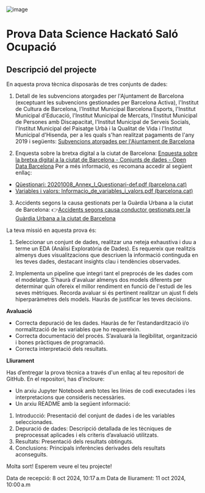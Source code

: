 ![image](https://github.com/user-attachments/assets/3016d882-7050-4c54-9364-0432f8616486) 

# Prova Data Science Hackató Saló Ocupació

## Descripció del projecte
En aquesta prova tècnica disposaràs de tres conjunts de dades:

1. Detall de les subvencions atorgades per l'Ajuntament de Barcelona (exceptuant les
subvencions gestionades per Barcelona Activa), l'Institut de Cultura de Barcelona,
l'Institut Municipal Barcelona Esports, l'Institut Municipal d'Educació, l'Institut Municipal
de Mercats, l'Institut Municipal de Persones amb Discapacitat, l'Institut Municipal de
Serveis Socials, l'Institut Municipal del Paisatge Urbà i la Qualitat de Vida i l'Institut
Municipal d'Hisenda, per a les quals s'han realitzat pagaments de l'any 2019 i següents:
[Subvencions atorgades per l'Ajuntament de Barcelona](https://opendata-ajuntament.barcelona.cat/data/es/dataset/subvencions-atorgades-ajuntament-i-instituts/resource/05410c26-70d7-49a0-b2d1-a6e36289cd3c)

2. Enquesta sobre la bretxa digital a la ciutat de Barcelona: [Enquesta sobre la bretxa digital
a la ciutat de Barcelona - Conjunts de dades - Open Data Barcelona](https://opendata-ajuntament.barcelona.cat/data/ca/dataset/enquesta-escletxa-digital)
Per a més informació, es recomana accedir al següent enllaç:

-  [Qüestionari: 20201008_Annex_I_Questionari-def.pdf (barcelona.cat)](https://opendata-ajuntament.barcelona.cat/doc/BackOff_DescCompDefCamps/EnquestaEscletxaDigital_BCN/2020_Any/20201008_Annex_I_Questionari-def.pdf)
-  [Variables i valors: Informacio_de_variables_i_valors.pdf (barcelona.cat)](https://opendata-ajuntament.barcelona.cat/doc/BackOff_DescCompDefCamps/EnquestaEscletxaDigital_BCN/2020_Any/Informacio_de_variables_i_valors.pdf)

3. Accidents segons la causa gestionats per la Guàrdia Urbana a la ciutat de Barcelona:
👉[Accidents segons causa conductor gestionats per la Guàrdia Urbana a la ciutat de
Barcelona](https://www.google.com/url?sa=D&q=https://opendata-ajuntament.barcelona.cat/data/ca/dataset/accidents_causa_conductor_gu_bcn/resource/5a040155-38b3-4b19-a4b0-c84a0618d363&ust=1728552900000000&usg=AOvVaw2GIriufIqkDaTjeivDsiag&hl=es-419&source=gmail)

La teva missió en aquesta prova és:

1. Seleccionar un conjunt de dades, realitzar una neteja exhaustiva i duu a terme un EDA
(Anàlisi Exploratòria de Dades). Es requereix que realitzis almenys dues visualitzacions
que descriuen la informació continguda en les teves dades, destacant insights clau i
tendències observades.

2. Implementa un pipeline que integri tant el preprocés de les dades com el modelatge.
S'haurà d'avaluar almenys dos models diferents per determinar quin ofereix el millor
rendiment en funció de l'estudi de les seves mètriques. Recorda avaluar si és pertinent
realitzar un ajust fi dels hiperparàmetres dels models. Hauràs de justificar les teves
decisions.

**Avaluació**

- Correcta depuració de les dades. Hauràs de fer l’estandardització i/o normalització de les
variables que ho requereixin.
- Correcta documentació del procés. S’avaluarà la llegibilitat, organització i bones pràctiques de
programació.
- Correcta interpretació dels resultats.

**Lliurament**

Has d’entregar la prova tècnica a través d'un enllaç al teu repositori de GitHub. En el repositori, has d’incloure:
* Un arxiu Jupyter Notebook amb totes les línies de codi executades i les interpretacions
que consideris necessàries.
* Un arxiu README amb la següent informació:

1. Introducció: Presentació del conjunt de dades i de les variables seleccionades.
2. Depuració de dades: Descripció detallada de les tècniques de preprocessat aplicades
i els criteris d’avaluació utilitzats.
3. Resultats: Presentació dels resultats obtinguts.
4. Conclusions: Principals inferències derivades dels resultats aconseguits.
   
Molta sort! Esperem veure el teu projecte!

Data de recepció: 8 oct 2024, 10:17 a.m
Data de lliurament: 11 oct 2024, 10:00 a.m

